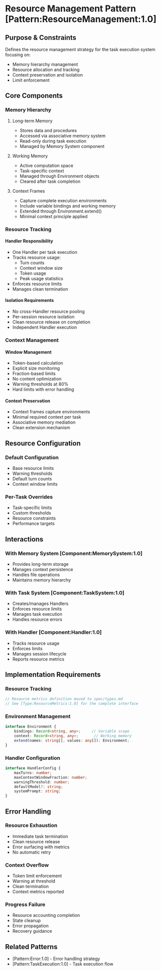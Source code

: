 # Resource Management Pattern [Pattern:ResourceManagement:1.0]

## Purpose & Constraints
Defines the resource management strategy for the task execution system focusing on:
- Memory hierarchy management
- Resource allocation and tracking
- Context preservation and isolation
- Limit enforcement

## Core Components

### Memory Hierarchy
1. Long-term Memory
   - Stores data and procedures
   - Accessed via associative memory system
   - Read-only during task execution
   - Managed by Memory System component

2. Working Memory
   - Active computation space
   - Task-specific context
   - Managed through Environment objects
   - Cleared after task completion

3. Context Frames
   - Capture complete execution environments
   - Include variable bindings and working memory
   - Extended through Environment.extend()
   - Minimal context principle applied

### Resource Tracking

#### Handler Responsibility
- One Handler per task execution
- Tracks resource usage:
  * Turn counts
  * Context window size
  * Token usage
  * Peak usage statistics
- Enforces resource limits
- Manages clean termination

#### Isolation Requirements
- No cross-Handler resource pooling
- Per-session resource isolation
- Clean resource release on completion
- Independent Handler execution

### Context Management

#### Window Management
- Token-based calculation
- Explicit size monitoring
- Fraction-based limits
- No content optimization
- Warning thresholds at 80%
- Hard limits with error handling

#### Context Preservation
- Context frames capture environments
- Minimal required context per task
- Associative memory mediation
- Clean extension mechanism

## Resource Configuration

### Default Configuration
- Base resource limits
- Warning thresholds
- Default turn counts
- Context window limits

### Per-Task Overrides
- Task-specific limits
- Custom thresholds
- Resource constraints
- Performance targets

## Interactions

### With Memory System [Component:MemorySystem:1.0]
- Provides long-term storage
- Manages context persistence
- Handles file operations
- Maintains memory hierarchy

### With Task System [Component:TaskSystem:1.0]
- Creates/manages Handlers
- Enforces resource limits
- Manages task execution
- Handles resource errors

### With Handler [Component:Handler:1.0]
- Tracks resource usage
- Enforces limits
- Manages session lifecycle
- Reports resource metrics

## Implementation Requirements

### Resource Tracking
```typescript
// Resource metrics definition moved to spec/types.md
// See [Type:ResourceMetrics:1.0] for the complete interface
```

### Environment Management
```typescript
interface Environment {
    bindings: Record<string, any>;     // Variable scope
    context: Record<string, any>;       // Working memory
    extend(names: string[], values: any[]): Environment;
}
```

### Handler Configuration
```typescript
interface HandlerConfig {
    maxTurns: number;
    maxContextWindowFraction: number;
    warningThreshold: number;
    defaultModel?: string;
    systemPrompt: string;
}
```

## Error Handling

### Resource Exhaustion
- Immediate task termination
- Clean resource release
- Error surfacing with metrics
- No automatic retry

### Context Overflow
- Token limit enforcement
- Warning at threshold
- Clean termination
- Context metrics reported

### Progress Failure
- Resource accounting completion
- State cleanup
- Error propagation
- Recovery guidance

## Related Patterns
- [Pattern:Error:1.0] - Error handling strategy
- [Pattern:TaskExecution:1.0] - Task execution flow
